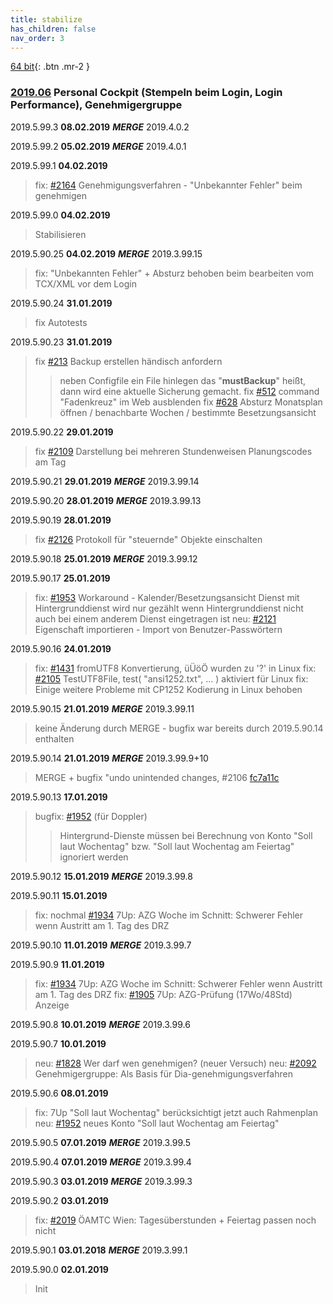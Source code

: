 ```yaml
---
title: stabilize
has_children: false
nav_order: 3
---
```


[64 bit](https://s3.amazonaws.com/releases.bitfactory.at.{{page.title}}/ALEX64.zip){: .btn .mr-2 }

### [2019.06](https://github.com/bitfactory-software/alex/milestone/36) Personal Cockpit (Stempeln beim Login, Login Performance), Genehmigergruppe

2019.5.99.3 **08.02.2019** ***MERGE*** 2019.4.0.2

2019.5.99.2 **05.02.2019** ***MERGE*** 2019.4.0.1

2019.5.99.1 **04.02.2019**
> fix: [#2164](https://github.com/bitfactory-software/alex/issues/2164) Genehmigungsverfahren - "Unbekannter Fehler" beim genehmigen

2019.5.99.0 **04.02.2019**
> Stabilisieren

2019.5.90.25 **04.02.2019** ***MERGE*** 2019.3.99.15
> fix: "Unbekannten Fehler" + Absturz behoben beim bearbeiten vom TCX/XML vor dem Login

2019.5.90.24 **31.01.2019**
> fix Autotests

2019.5.90.23 **31.01.2019**
> fix [#213](https://github.com/bitfactory-software/alex/issues/213) Backup erstellen händisch anfordern
>> neben Configfile ein File hinlegen das "**mustBackup**" heißt, dann wird eine aktuelle Sicherung gemacht.
> fix [#512](https://github.com/bitfactory-software/alex/issues/512) command "Fadenkreuz" im Web ausblenden
> fix [#628](https://github.com/bitfactory-software/alex/issues/628) Absturz Monatsplan öffnen / benachbarte Wochen / bestimmte Besetzungsansicht

2019.5.90.22 **29.01.2019**
> fix [#2109](https://github.com/bitfactory-software/alex/issues/2109) Darstellung bei mehreren Stundenweisen Planungscodes am Tag

2019.5.90.21 **29.01.2019** ***MERGE*** 2019.3.99.14

2019.5.90.20 **28.01.2019** ***MERGE*** 2019.3.99.13

2019.5.90.19 **28.01.2019**
> fix [#2126](https://github.com/bitfactory-software/alex/issues/2126) Protokoll für "steuernde" Objekte einschalten

2019.5.90.18 **25.01.2019** ***MERGE*** 2019.3.99.12

2019.5.90.17 **25.01.2019**
> fix: [#1953](https://github.com/bitfactory-software/alex/issues/1953) Workaround - Kalender/Besetzungsansicht Dienst mit Hintergrunddienst wird nur gezählt wenn Hintergrunddienst nicht auch bei einem anderem Dienst eingetragen ist
> neu: [#2121](https://github.com/bitfactory-software/alex/issues/2121) Eigenschaft importieren - Import von Benutzer-Passwörtern

2019.5.90.16 **24.01.2019**
> fix: [#1431](https://github.com/bitfactory-software/alex/issues/1431) fromUTF8 Konvertierung, üÜöÖ wurden zu '?' in Linux
> fix: [#2105](https://github.com/bitfactory-software/alex/issues/2105) TestUTF8File, test( "ansi1252.txt", ... ) aktiviert für Linux
> fix: Einige weitere Probleme mit CP1252 Kodierung in Linux behoben

2019.5.90.15 **21.01.2019** ***MERGE*** 2019.3.99.11
> keine Änderung durch MERGE - bugfix war bereits durch 2019.5.90.14 enthalten

2019.5.90.14 **21.01.2019** ***MERGE*** 2019.3.99.9+10
> MERGE + bugfix "undo unintended changes, #2106 [fc7a11c](https://github.com/bitfactory-software/alex/commit/fc7a11c35a072bea60506b21911f992a59f8578d)

2019.5.90.13 **17.01.2019**
> bugfix: [#1952](https://github.com/bitfactory-software/alex/issues/1952) (für Doppler)
>> Hintergrund-Dienste müssen bei Berechnung von Konto "Soll laut Wochentag" bzw. "Soll laut Wochentag am Feiertag" ignoriert werden

2019.5.90.12 **15.01.2019** ***MERGE*** 2019.3.99.8

2019.5.90.11 **15.01.2019**
> fix: nochmal [#1934](https://github.com/bitfactory-software/alex/issues/1934) 7Up: AZG Woche im Schnitt: Schwerer Fehler wenn Austritt am 1. Tag des DRZ

2019.5.90.10 **11.01.2019** ***MERGE*** 2019.3.99.7

2019.5.90.9 **11.01.2019**
> fix: [#1934](https://github.com/bitfactory-software/alex/issues/1934) 7Up: AZG Woche im Schnitt: Schwerer Fehler wenn Austritt am 1. Tag des DRZ
> fix: [#1905](https://github.com/bitfactory-software/alex/issues/1905) 7Up: AZG-Prüfung (17Wo/48Std) Anzeige

2019.5.90.8 **10.01.2019** ***MERGE*** 2019.3.99.6

2019.5.90.7 **10.01.2019**
> neu: [#1828](https://github.com/bitfactory-software/alex/issues/1828) Wer darf wen genehmigen? (neuer Versuch)
> neu: [#2092](https://github.com/bitfactory-software/alex/issues/2092) Genehmigergruppe: Als Basis für Dia-genehmigungsverfahren

2019.5.90.6 **08.01.2019**
> fix: 7Up "Soll laut Wochentag" berücksichtigt jetzt auch Rahmenplan
> neu: [#1952](https://github.com/bitfactory-software/alex/issues/1952) neues Konto "Soll laut Wochentag am Feiertag"

2019.5.90.5 **07.01.2019** ***MERGE*** 2019.3.99.5

2019.5.90.4 **07.01.2019** ***MERGE*** 2019.3.99.4

2019.5.90.3 **03.01.2019** ***MERGE*** 2019.3.99.3

2019.5.90.2 **03.01.2019**
> fix: [#2019](https://github.com/bitfactory-software/alex/issues/2019) ÖAMTC Wien: Tagesüberstunden + Feiertag passen noch nicht

2019.5.90.1 **03.01.2018** ***MERGE*** 2019.3.99.1

2019.5.90.0 **02.01.2019**
> Init
